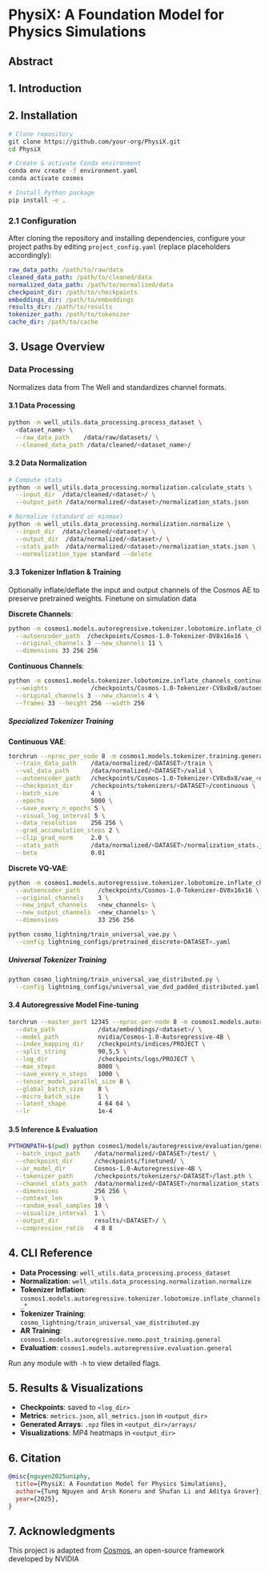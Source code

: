 # PhysiX: A Foundation Model for Physics Simulations

## Abstract

## 1. Introduction

## 2. Installation

```bash
# Clone repository
git clone https://github.com/your-org/PhysiX.git
cd PhysiX

# Create & activate Conda environment
conda env create -f environment.yaml
conda activate cosmos

# Install Python package
pip install -e .
```

### 2.1 Configuration

After cloning the repository and installing dependencies, configure your project paths by editing `project_config.yaml` (replace placeholders accordingly):

```yaml
raw_data_path: /path/to/raw/data
cleaned_data_path: /path/to/cleaned/data
normalized_data_path: /path/to/normalized/data
checkpoint_dir: /path/to/checkpoints
embeddings_dir: /path/to/embeddings
results_dir: /path/to/results
tokenizer_path: /path/to/tokenizer
cache_dir: /path/to/cache
```


## 3. Usage Overview

### Data Processing

Normalizes data from The Well and standardizes channel formats.

#### 3.1 Data Processing

```bash
python -m well_utils.data_processing.process_dataset \
  <dataset_name> \
  --raw_data_path    /data/raw/datasets/ \
  --cleaned_data_path /data/cleaned/<dataset_name>/
```

#### 3.2 Data Normalization

```bash
# Compute stats
python -m well_utils.data_processing.normalization.calculate_stats \
  --input_dir  /data/cleaned/<dataset>/ \
  --output_path /data/normalized/<dataset>/normalization_stats.json

# Normalize (standard or minmax)
python -m well_utils.data_processing.normalization.normalize \
  --input_dir  /data/cleaned/<dataset>/ \
  --output_dir  /data/normalized/<dataset>/ \
  --stats_path  /data/normalized/<dataset>/normalization_stats.json \
  --normalization_type standard --delete
```

#### 3.3 Tokenizer Inflation & Training

Optionally inflate/deflate the input and output channels of the Cosmos AE to preserve pretrained weights. Finetune on simulation data

**Discrete Channels**:
```bash
python -m cosmos1.models.autoregressive.tokenizer.lobotomize.inflate_channels_discrete \
  --autoencoder_path  /checkpoints/Cosmos-1.0-Tokenizer-DV8x16x16 \
  --original_channels 3 --new_channels 11 \
  --dimensions 33 256 256
```

**Continuous Channels**:
```bash
python -m cosmos1.models.tokenizer.lobotomize.inflate_channels_continuous \
  --weights            /checkpoints/Cosmos-1.0-Tokenizer-CV8x8x8/autoencoder.jit \
  --original_channels 3 --new_channels 4 \
  --frames 33 --height 256 --width 256
```

##### Specialized Tokenizer Training

**Continuous VAE**:
```bash
torchrun --nproc_per_node 8 -m cosmos1.models.tokenizer.training.general \
  --train_data_path    /data/normalized/<DATASET>/train \
  --val_data_path      /data/normalized/<DATASET>/valid \
  --autoencoder_path   /checkpoints/Cosmos-1.0-Tokenizer-CV8x8x8/vae_<new_channels>c.pt \
  --checkpoint_dir     /checkpoints/tokenizers/<DATASET>/continuous \
  --batch_size         4 \
  --epochs             5000 \
  --save_every_n_epochs 5 \
  --visual_log_interval 5 \
  --data_resolution    256 256 \
  --grad_accumulation_steps 2 \
  --clip_grad_norm     2.0 \
  --stats_path         /data/normalized/<DATASET>/normalization_stats.json \
  --beta               0.01
```

**Discrete VQ-VAE**:
```bash
python -m cosmos1.models.autoregressive.tokenizer.lobotomize.inflate_channels_discrete \
  --autoencoder_path     /checkpoints/Cosmos-1.0-Tokenizer-DV8x16x16 \
  --original_channels    3 \
  --new_input_channels   <new_channels> \
  --new_output_channels  <new_channels> \
  --dimensions           33 256 256

python cosmo_lightning/train_universal_vae.py \
  --config lightning_configs/pretrained_discrete<DATASET>.yaml
```

##### Universal Tokenizer Training

```bash
python cosmo_lightning/train_universal_vae_distributed.py \
  --config lightning_configs/universal_vae_dvd_padded_distributed.yaml
```

#### 3.4 Autoregressive Model Fine-tuning

```bash
torchrun --master_port 12345 --nproc-per-node 8 -m cosmos1.models.autoregressive.nemo.post_training.general \
  --data_path            /data/embeddings/<dataset>/ \
  --model_path           nvidia/Cosmos-1.0-Autoregressive-4B \
  --index_mapping_dir    /checkpoints/indices/PROJECT \
  --split_string         90,5,5 \
  --log_dir              /checkpoints/logs/PROJECT \
  --max_steps            8000 \
  --save_every_n_steps   1000 \
  --tensor_model_parallel_size 8 \
  --global_batch_size    8 \
  --micro_batch_size     1 \
  --latent_shape         4 64 64 \
  --lr                   1e-4
```

#### 3.5 Inference & Evaluation

```bash
PYTHONPATH=$(pwd) python cosmos1/models/autoregressive/evaluation/general.py \
  --batch_input_path    /data/normalized/<DATASET>/test/ \
  --checkpoint_dir      /checkpoints/finetuned/ \
  --ar_model_dir        Cosmos-1.0-Autoregressive-4B \
  --tokenizer_path      /checkpoints/tokenizers/<DATASET>/last.pth \
  --channel_stats_path  /data/normalized/<DATASET>/normalization_stats.json \
  --dimensions          256 256 \
  --context_len         9 \
  --random_eval_samples 10 \
  --visualize_interval  1 \
  --output_dir          results/<DATASET>/ \
  --compression_ratio   4 8 8
```

## 4. CLI Reference

- **Data Processing**: `well_utils.data_processing.process_dataset`  
- **Normalization**: `well_utils.data_processing.normalization.normalize`  
- **Tokenizer Inflation**: `cosmos1.models.autoregressive.tokenizer.lobotomize.inflate_channels_*`  
- **Tokenizer Training**: `cosmo_lightning/train_universal_vae_distributed.py`  
- **AR Training**: `cosmos1.models.autoregressive.nemo.post_training.general`  
- **Evaluation**: `cosmos1.models.autoregressive.evaluation.general`  

Run any module with `-h` to view detailed flags.

## 5. Results & Visualizations

- **Checkpoints**: saved to `<log_dir>`  
- **Metrics**: `metrics.json`, `all_metrics.json` in `<output_dir>`  
- **Generated Arrays**: `.npz` files in `<output_dir>/arrays/`  
- **Visualizations**: MP4 heatmaps in `<output_dir>`

## 6. Citation

```bibtex
@misc{nguyen2025uniphy,
  title={PhysiX: A Foundation Model for Physics Simulations},
  author={Tung Nguyen and Arsh Koneru and Shufan Li and Aditya Grover},
  year={2025},
}
```

## 7. Acknowledgments

This project is adapted from [Cosmos](https://github.com/nvidia-cosmos/cosmos-predict1), an open-source framework developed by NVIDIA
